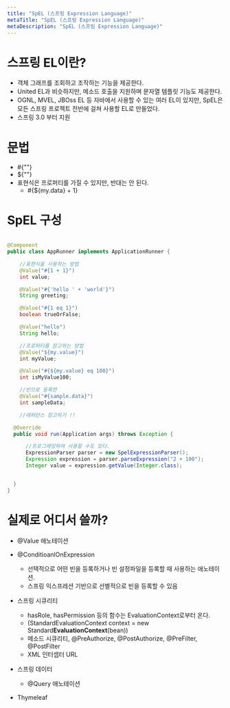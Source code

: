 ```yaml
---
title: "SpEL (스프링 Expression Language)"
metaTitle: "SpEL (스프링 Expression Language)"
metaDescription: "SpEL (스프링 Expression Language)"
---
```


# 스프링 EL이란?
- 객체 그래프를 조회하고 조작하는 기능을 제공한다.
- United EL과 비슷하지만, 메소드 호출을 지원하며 문자열 템플릿 기능도 제공한다.
- OGNL, MVEL, JBOss EL 등 자바에서 사용할 수 있는 여러 EL이 있지만, SpEL은 모든 스프링 프로젝트 전반에 걸쳐 사용할 EL로 만들었다.
- 스프링 3.0 부터 지원


# 문법
- #{""}
- ${""}
- 표현식은 프로퍼티를 가질 수 있지만, 반대는 안 된다.
  - #{${my.data} + 1}

# SpEL 구성



```java

@Component
public class AppRunner implements ApplicationRunner {

    //표현식을 사용하는 방법
    @Value("#{1 + 1}")
    int value;

    @Value("#{'hello ' + 'world'}")
    String greeting;

    @Value("#{1 eq 1}")
    boolean trueOrFalse;

    @Value("hello")
    String hello;

    //프로퍼티를 참고하는 방법
    @Value("${my.value}")
    int myValue;

    @Value("#{${my.value} eq 100}")
    int isMyValue100;

    //빈으로 등록한
    @Value("#{sample.data}")
    int sampleData;

    //레퍼런스 참고하기 !!

  @Override
  public void run(Application args) throws Exception {

      //프로그래밍하여 사용할 수도 있다.
      ExpressionParser parser = new SpelExpressionParser();
      Expression expression = parser.parseExpression("2 + 100");
      Integer value = expression.getValue(Integer.class);


  }
}
```

# 실제로 어디서 쓸까?
- @Value 애노테이션
- @ConditioanlOnExpression
  - 선택적으로 어떤 빈을 등록하거나 빈 설정파일을 등록할 때 사용하는 애노테이션.
  - 스프링 익스프레션 기반으로 선별적으로 빈을 등록할 수 있음
- 스프링 시큐리티
  - hasRole, hasPermission 등의 함수는 EvaluationContext로부터 온다.
  - (StandardEvaluationContext context = new Standard**EvaluationContext**(bean))
  - 메소드 시큐리티, @PreAuthorize, @PostAuthorize, @PreFilter, @PostFilter
  - XML 인터셉터 URL

- 스프링 데이터
  - @Query 애노테이션

- Thymeleaf

